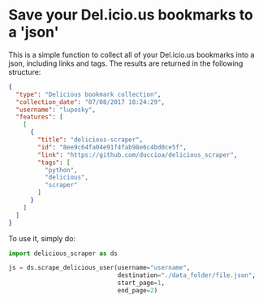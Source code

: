 # Save your Del.icio.us bookmarks to a 'json'
This is a simple function to collect all of your Del.icio.us bookmarks into a json, including links and tags.
The results are returned in the following structure:
```json
{
  "type": "Delicious bookmark collection",
  "collection_date": "07/08/2017 18:24:29",
  "username": "luposky",
  "features": [
    [
      {
        "title": "delicious-scraper",
        "id": "8ee9c64fa04e91f4fab98e6c4bd0ce5f",
        "link": "https://github.com/duccioa/delicious_scraper",
        "tags": [
          "python",
          "delicious",
          "scraper"
        ]
      }
    ]
  ]
}
```

To use it, simply do:
```python
import delicious_scraper as ds

js = ds.scrape_delicious_user(username="username", 
                              destination="./data_folder/file.json", 
                              start_page=1, 
                              end_page=2)
```